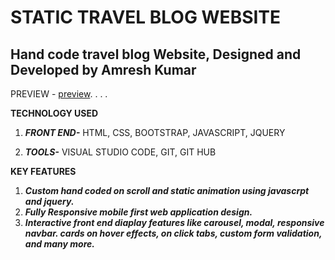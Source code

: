 # STATIC TRAVEL BLOG WEBSITE
 ## Hand code travel blog Website, Designed and Developed by Amresh Kumar 
 
 PREVIEW -
[preview](https://res.cloudinary.com/mcaprojectnitjsr/image/upload/v1656264869/travel/tr3_qnz68d.png).
[](https://res.cloudinary.com/mcaprojectnitjsr/image/upload/v1656264870/travel/tr4_z3xzpd.png).
[](https://res.cloudinary.com/mcaprojectnitjsr/image/upload/v1656264869/travel/travel2_byt7zx.png).
[](https://res.cloudinary.com/mcaprojectnitjsr/image/upload/v1656264869/travel/travel2_byt7zx.png).
 
 **TECHNOLOGY USED**
 1. ***FRONT END-*** 
    HTML,
    CSS,
    BOOTSTRAP,
    JAVASCRIPT,
    JQUERY
    
2. ***TOOLS-***
   VISUAL STUDIO CODE,
   GIT,
   GIT HUB


 **KEY FEATURES**
 
 1. ***Custom hand coded on scroll and static animation using javascrpt and jquery.***
 2. ***Fully Responsive mobile first web application design.*** 
 3. ***Interactive front end diaplay features like carousel, modal, responsive navbar. cards on hover effects, on click tabs, custom form validation, and many more.***

